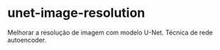 # unet-image-resolution
Melhorar a resolução de imagem com modelo U-Net. Técnica de rede autoencoder.
